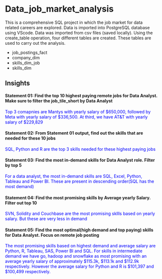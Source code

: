 # Data_job_market_analysis
This is a comprehensive SQL project in which the job market for data related careers are explored. Data is imported into PostgreSQL database using VScode. Data was imported from csv files (saved locally). Using the create_table operation, four different tables are created. These tables are used to carry out the analysis. 
- job_postings_fact
- company_dim
- skills_dim_job
- skills_dim

## Insights
#### Statement 01: Find the top 10 highest paying remote jobs for Data Analyst. Make sure to filter the job_tile_short by Data Analyst
<span style="color:blue"> Top 3 comapnies are Mantys with yearly salary of $650,000, followed by Meta with yearly salary of $336,500. At third, we have AT&T with yearly salary of $229,829
#### Statement 02: From Statement 01 output, find out the skills that are needed for these 10 jobs
<span style="color:blue"> SQL, Python and R are the top 3 skills needed for these highest paying jobs
#### Statement 03: Find the most in-demand skills for Data Analyst role. Filter by top 5
<span style="color:blue"> For a data analyst, the most in-demand skills are SQL, Excel, Python, Tableau and Power BI. These are present in descending order(SQL has the most demand)
#### Statement 04: Find the most promising skills by Average yearly Salary. Filter out top 10
<span style="color:blue"> SVN, Solidity and Couchbase are the most promising skllls based on yearly salary. But these are very less in demand
#### Statement 05: Find the most optimal(high demand and top paying) skills for Data Analyst. Focus on remote job posting
<span style="color:blue"> The most promising skills based on highest demand and average salary are Python, R, Tableau, SAS, Power BI and SQL. For skills in intermediate demand we have go, hadoop and snowflake as most promising with an average yearly salary of approximately $115.3k, $113.1k and $112.9k respectively. However the average salary for Python and R is $101,397 and $100,499 respectively. 
